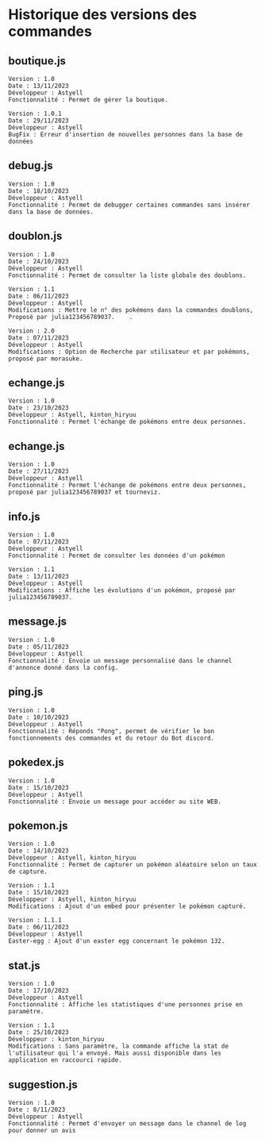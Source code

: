 # Historique des versions des commandes

## boutique.js

	Version : 1.0
	Date : 13/11/2023
	Développeur : Astyell
	Fonctionnalité : Permet de gérer la boutique.

	Version : 1.0.1
	Date : 29/11/2023
	Développeur : Astyell
	BugFix : Erreur d'insertion de nouvelles personnes dans la base de données

## debug.js

	Version : 1.0
	Date : 18/10/2023
	Développeur : Astyell
	Fonctionnalité : Permet de debugger certaines commandes sans insérer dans la base de données.

## doublon.js

	Version : 1.0
	Date : 24/10/2023
	Développeur : Astyell
	Fonctionnalité : Permet de consulter la liste globale des doublons.

	Version : 1.1
	Date : 06/11/2023
	Développeur : Astyell
	Modifications : Mettre le n° des pokémons dans la commandes doublons, Proposé par julia123456789037.	.

	Version : 2.0
	Date : 07/11/2023
	Développeur : Astyell
	Modifications : Option de Recherche par utilisateur et par pokémons, proposé par morasuke.

## echange.js

	Version : 1.0
	Date : 23/10/2023
	Développeur : Astyell, kinton_hiryuu
	Fonctionnalité : Permet l'échange de pokémons entre deux personnes.

## echange.js

	Version : 1.0
	Date : 27/11/2023
	Développeur : Astyell
	Fonctionnalité : Permet l'échange de pokémons entre deux personnes, proposé par julia123456789037 et tourneviz.

## info.js

	Version : 1.0
	Date : 07/11/2023
	Développeur : Astyell
	Fonctionnalité : Permet de consulter les données d'un pokémon

	Version : 1.1
	Date : 13/11/2023
	Développeur : Astyell
	Modifications : Affiche les évolutions d'un pokémon, proposé par julia123456789037.

## message.js

	Version : 1.0
	Date : 05/11/2023
	Développeur : Astyell
	Fonctionnalité : Envoie un message personnalisé dans le channel d'annonce donné dans la config.

## ping.js

	Version : 1.0
	Date : 10/10/2023
	Développeur : Astyell
	Fonctionnalité : Réponds "Pong", permet de vérifier le bon fonctionnements des commandes et du retour du Bot discord.

## pokedex.js

	Version : 1.0
	Date : 15/10/2023
	Développeur : Astyell
	Fonctionnalité : Envoie un message pour accéder au site WEB.

## pokemon.js

	Version : 1.0
	Date : 14/10/2023
	Développeur : Astyell, kinton_hiryuu
	Fonctionnalité : Permet de capturer un pokémon aléatoire selon un taux de capture.

	Version : 1.1
	Date : 15/10/2023
	Développeur : Astyell, kinton_hiryuu
	Modifications : Ajout d'un embed pour présenter le pokémon capturé.

	Version : 1.1.1
	Date : 06/11/2023
	Développeur : Astyell
	Easter-egg : Ajout d'un easter egg concernant le pokémon 132.

## stat.js

	Version : 1.0
	Date : 17/10/2023
	Développeur : Astyell
	Fonctionnalité : Affiche les statistiques d'une personnes prise en paramètre.

	Version : 1.1
	Date : 25/10/2023
	Développeur : kinton_hiryuu
	Modifications : Sans paramètre, la commande affiche la stat de l'utilisateur qui l'a envoyé. Mais aussi disponible dans les application en raccourci rapide.

## suggestion.js

	Version : 1.0
	Date : 8/11/2023
	Développeur : Astyell
	Fonctionnalité : Permet d'envoyer un message dans le channel de log pour donner un avis